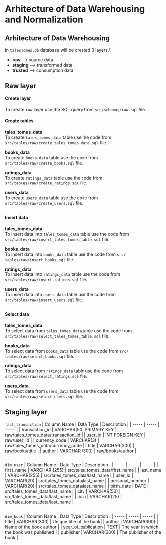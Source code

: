 # Arhitecture of Data Warehousing and Normalization

## Arhitecture of Data Warehousing
in `talesTomes.db` database will be created 3 layers.\
- **raw** --> source data
- **staging** --> transformed data
- **trusted** --> consumption data

##
## Raw layer

#### Create layer
To create `raw` layer use the SQL query from `src/schemas/raw.sql` file.

#### Create tables

**tales_tomes_data**\
To create `tales_tomes_data` table use the code from `src/tables/raw/create_tales_tomes_data.sql` file.

**books_data**\
To create `books_data` table use the code from `src/tables/raw/create_books.sql` file.

**ratings_data**\
To create `ratings_data` table use the code from `src/tables/raw/create_ratings.sql` file.

**users_data**\
To create `users_data` table use the code from `src/tables/raw/create_users.sql` file.
##

#### Insert data
**tales_tomes_data**\
To insert data into `tales_tomes_data` table use the code from `src/tables/raw/insert_tales_tomes_table.sql` file.

**books_data**\
To insert data into `books_data` table use the code from `src/ tables/raw/insert_books.sql` file.

**ratings_data**\
To insert data into `ratings_data` table use the code from `src/tables/raw/insert_ratings.sql` file.

**users_data**\
To insert data into `users_data` table use the code from `src/tables/raw/insert_users.sql` file.
##
#### Select data
**tales_tomes_data**\
To select data from `tales_tomes_data` table use the code from `src/tables/raw/select_tales_tomes_table.sql` file.

**books_data**\
To select data from `books_data` table use the code from `src/ tables/raw/select_books.sql` file.

**ratings_data**\
To select data from `ratings_data` table use the code from `src/tables/raw/select_ratings.sql` file.

**users_data**\
To select data from `users_data` table use the code from `src/tables/raw/select_users.sql` file.

##
## Staging layer

`fact_transaction`
| Column Name | Data Type | Description |
| ----- | ----- | ----- |
| transaction_id | VARCHAR(50) PRIMARY KEY | raw/tales_tomes_data/transaction_id |
| user_id | INT FOREIGN KEY | raw/user_id |
| currency_code | VARCHAR(3) | raw/tales_tomes_data/currency_code |
| title | VARCHAR(300) | raw/books/title |
| author | VARCHAR (300) | raw/books/author |

##
`dim_user`
| Column Name | Data Type | Description |
| ----- | ----- | ----- |
| first_name | VARCHAR (255) | src/tales_tomes_data/first_name |
| last_name | VARCHAR(255) | src/tales_tomes_data/last_name |
| user_id | VARCHAR(20) | src/tales_tomes_data/last_name |
| personal_number | VARCHAR(20) | src/tales_tomes_data/last_name |
| birth_date | DATE | src/tales_tomes_data/last_name |
| city | VARCHAR(50) | src/tales_tomes_data/last_name |
| iban | VARCHAR(25) | src/tales_tomes_data/last_name |

##
`dim_book`
| Column Name | Data Type | Description |
| ----- | ----- | ----- |
| title | VARCHAR(300) | Unique title of the book|
| author | VARCHAR(300) | Name of the book author |
| year_of_publication | TEXT | The year in which the book was published |
| publisher | VARCHAR(300) | The publisher of the book |
